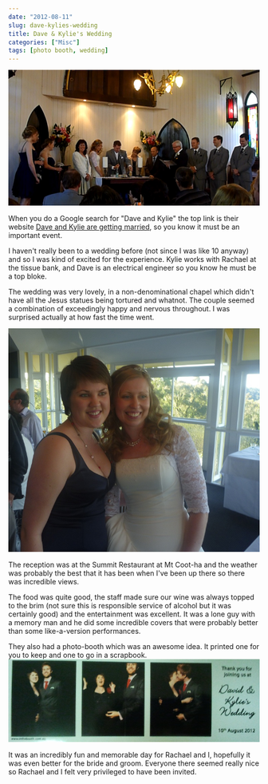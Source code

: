```yaml
---
date: "2012-08-11"
slug: dave-kylies-wedding
title: Dave & Kylie's Wedding
categories: ["Misc"]
tags: [photo booth, wedding]
---
```


![Dave and Kylie's Wedding](wedding1.jpg)

When you do a Google search for "Dave and Kylie" the top link is their website [Dave and Kylie are getting married](http://www.daveandkylie.com/), so you know it must be an important event.

I haven't really been to a wedding before (not since I was like 10 anyway) and so I was kind of excited for the experience. Kylie works with Rachael at the tissue bank, and Dave is an electrical engineer so you know he must be a top bloke.

The wedding was very lovely, in a non-denominational chapel which didn't have all the Jesus statues being tortured and whatnot. The couple seemed a combination of exceedingly happy and nervous throughout. I was surprised actually at how fast the time went.

![](wedding2.jpg)

The reception was at the Summit Restaurant at Mt Coot-ha and the weather was probably the best that it has been when I've been up there so there was incredible views.

The food was quite good, the staff made sure our wine was always topped to the brim (not sure this is responsible service of alcohol but it was certainly good) and the entertainment was excellent. It was a lone guy with a memory man and he did some incredible covers that were probably better than some like-a-version performances.

They also had a photo-booth which was an awesome idea. It printed one for you to keep and one to go in a scrapbook.
![](wedding3.jpg)

It was an incredibly fun and memorable day for Rachael and I, hopefully it was even better for the bride and groom. Everyone there seemed really nice so Rachael and I felt very privileged to have been invited.
